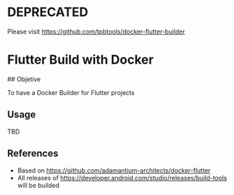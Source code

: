# DEPRECATED

Please visit https://github.com/tpbtools/docker-flutter-builder

# Flutter Build with Docker

## Objetive

To have a Docker Builder for Flutter projects

## Usage

TBD

## References

* Based on https://github.com/adamantium-architects/docker-flutter
* All releases of https://developer.android.com/studio/releases/build-tools will be builded
